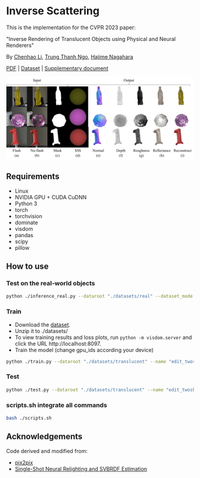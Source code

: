 # Inverse Scattering
This is the implementation for the CVPR 2023 paper:

"Inverse Rendering of Translucent Objects using Physical and Neural Renderers"

By [Chenhao Li](https://www.is.ids.osaka-u.ac.jp/author/chenhao-li/ "Chenhao Li"), [Trung Thanh Ngo](https://www.is.ids.osaka-u.ac.jp/author/trung-thanh-ngo/ "Trung Thanh Ngo"), [Hajime Nagahara](https://www.is.ids.osaka-u.ac.jp/author/hajime-nagahara/ "Hajime Nagahara")

[PDF](Files/paper.pdf) | [Dataset]() | [Supplementary document](Files/supp.pdf)

<div  align="center">    
<img src="Files/real.png" width="700">
</div>

## Requirements

* Linux
* NVIDIA GPU + CUDA CuDNN
* Python 3
* torch
* torchvision
* dominate
* visdom
* pandas
* scipy
* pillow

## How to use

### Test on the real-world objects
```bash
python ./inference_real.py --dataroot "./datasets/real" --dataset_mode "real" --name "edit_twoshot" --model "edit_twoshot" --eval
```

### Train
- Download the [dataset]().
- Unzip it to ./datasets/
- To view training results and loss plots, run `python -m visdom.server` and click the URL http://localhost:8097.
- Train the model (change gpu_ids according your device)

```bash
python ./train.py --dataroot "./datasets/translucent" --name "edit_twoshot" --model "edit_twoshot" --gpu_ids 0,1,2,3
```

### Test
```bash
python ./test.py --dataroot "./datasets/translucent" --name "edit_twoshot" --model "edit_twoshot" --eval
```

### scripts.sh integrate all commands
```bash
bash ./scripts.sh
```

## Acknowledgements

Code derived and modified from:

- [pix2pix](https://github.com/junyanz/pytorch-CycleGAN-and-pix2pix "https://github.com/junyanz/pytorch-CycleGAN-and-pix2pix")
- [Single-Shot Neural Relighting and SVBRDF Estimation](https://github.com/ssangx/NeuralRelighting "https://github.com/ssangx/NeuralRelighting")
